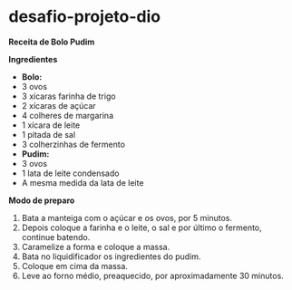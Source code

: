 # desafio-projeto-dio
**Receita de Bolo Pudim**

**Ingredientes**

- **Bolo:**
- 3 ovos
- 3 xícaras farinha de trigo
- 2 xícaras de açúcar
- 4 colheres de margarina
- 1 xícara de leite
- 1 pitada de sal
- 3 colherzinhas de fermento
- **Pudim:**
- 3 ovos
- 1 lata de leite condensado
- A mesma medida da lata de leite



**Modo de preparo** 

1. Bata a manteiga com o açúcar e os ovos, por 5 minutos.
2. Depois coloque a farinha e o leite, o sal e por último o fermento, continue batendo.
3. Caramelize a forma e coloque a massa.
4. Bata no liquidificador os ingredientes do pudim.
5. Coloque em cima da massa.
6. Leve ao forno médio, preaquecido, por aproximadamente 30 minutos.
